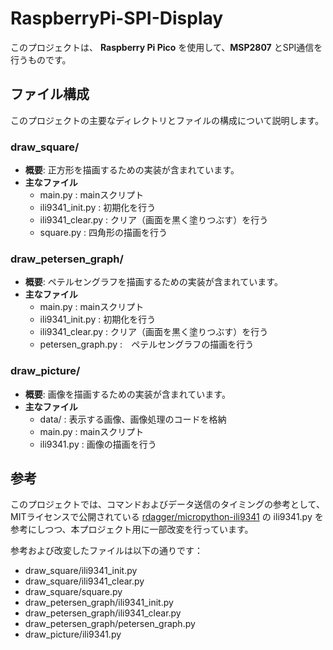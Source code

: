# RaspberryPi-SPI-Display

このプロジェクトは、 **Raspberry Pi Pico** を使用して、**MSP2807** とSPI通信を行うものです。

## ファイル構成
このプロジェクトの主要なディレクトリとファイルの構成について説明します。

### draw_square/
- **概要**: 正方形を描画するための実装が含まれています。
- **主なファイル**
  - main.py : mainスクリプト
  - ili9341_init.py : 初期化を行う
  - ili9341_clear.py : クリア（画面を黒く塗りつぶす）を行う
  - square.py : 四角形の描画を行う

### draw_petersen_graph/
- **概要**: ペテルセングラフを描画するための実装が含まれています。
- **主なファイル**
  - main.py : mainスクリプト
  - ili9341_init.py : 初期化を行う
  - ili9341_clear.py : クリア（画面を黒く塗りつぶす）を行う
  - petersen_graph.py :　ペテルセングラフの描画を行う 

### draw_picture/
- **概要**: 画像を描画するための実装が含まれています。
- **主なファイル**
  - data/ : 表示する画像、画像処理のコードを格納
  - main.py : mainスクリプト
  - ili9341.py : 画像の描画を行う


## 参考
このプロジェクトでは、コマンドおよびデータ送信のタイミングの参考として、
MITライセンスで公開されている [rdagger/micropython-ili9341](https://github.com/rdagger/micropython-ili9341) の ili9341.py を参考にしつつ、本プロジェクト用に一部改変を行っています。

参考および改変したファイルは以下の通りです：
- draw_square/ili9341_init.py
- draw_square/ili9341_clear.py
- draw_square/square.py
- draw_petersen_graph/ili9341_init.py
- draw_petersen_graph/ili9341_clear.py
- draw_petersen_graph/petersen_graph.py
- draw_picture/ili9341.py
